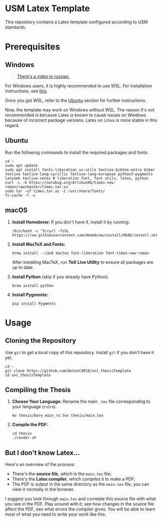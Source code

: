 # USM Latex Template

This repository contains a Latex template 
configured according to USM standards.

# Prerequisites

## Windows

> [There's a video in russian.](https://youtu.be/TGKnbUBJUOU)

For Windows users, it is highly recommended to use WSL.
For installation instructions, see [this](https://learn.microsoft.com/en-us/windows/wsl/install).

Once you got WSL, refer to the [Ubuntu](#Ubuntu) section for further instructions.

Now, the template may work on Windows without WSL.
The reason it's not recommended is because Latex is known
to cause issues on Windows because of incorrect package versions.
Latex on Linux is more stable in this regard.

## Ubuntu

Run the following commands to install the required packages and fonts:

```shell
cd ~
sudo apt update
sudo apt install fonts-liberation xz-utils texlive-bibtex-extra biber texlive texlive-lang-cyrillic texlive-lang-european python3-pygments latexmk texlive-xetex # liberation font, font utils, latex, python
curl -L -O https://notabug.org/ArtikusHG/times-new-roman/raw/master/times.tar.xz
sudo tar -xf times.tar.xz -C /usr/share/fonts/
fc-cache -f -v
```

## macOS

1. **Install Homebrew:** If you don't have it, install it by running:

   ```shell
   /bin/bash -c "$(curl -fsSL https://raw.githubusercontent.com/Homebrew/install/HEAD/install.sh)"
   ```

2. **Install MacTeX and Fonts:**

   ```shell
   brew install --cask mactex font-liberation font-times-new-roman
   ```

   After installing MacTeX, run **TeX Live Utility** to ensure 
   all packages are up to date.

3. **Install Python** (skip if you already have Python).

   ```shell
   brew install python
   ```

4. **Install Pygments:**

   ```shell
   pip install Pygments
   ```

# Usage

## Cloning the Repository

Use `git` to get a local copy of this repository.
Install `git` if you don't have it yet.

```shell
cd ~
git clone https://github.com/AntonC9018/uni_thesisTemplate
cd uni_thesisTemplate
```

## Compiling the Thesis

1. **Choose Your Language:** Rename the main `.tex` file 
   corresponding to your language (`ru`/`ro`).

   ```shell
   mv thesis/bare_main_ro.tex thesis/main.tex
   ```

2. **Compile the PDF:**

   ```shell
   cd thesis
   ./render.sh
   ```

## But I don't know Latex...

Here's an overview of the process:
- There's the **source file**, which is the `main.tex` file;
- There's the **Latex compiler**, which *compiles* it to make a PDF;
- The PDF is output in the same directory as the `main.tex` file, you can view it normally in the browser.

I suggest you look through `main.tex` and correlate 
this source file with what you see in the PDF.
Play around with it, see how changes in the source file affect the PDF, 
see what errors the compiler gives.
You will be able to learn most of what you need to write your work like this.

